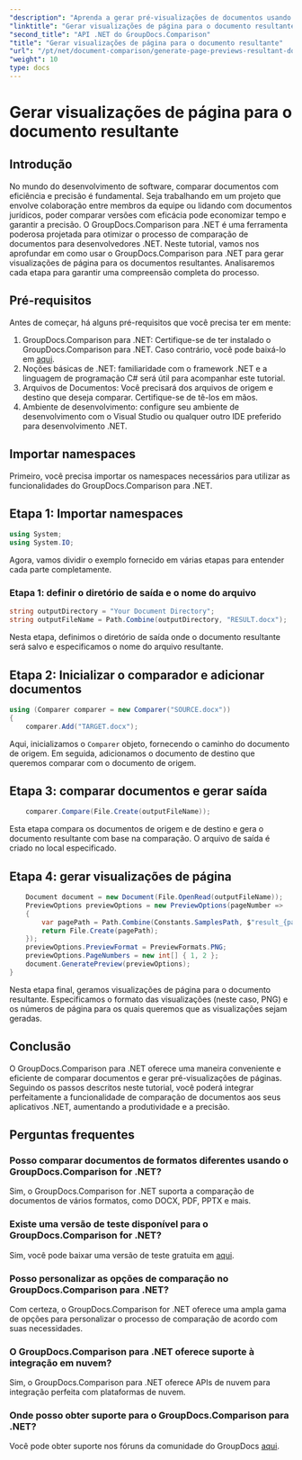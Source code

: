 ```yaml
---
"description": "Aprenda a gerar pré-visualizações de documentos usando o GroupDocs.Comparison para .NET. Compare documentos com eficiência e precisão."
"linktitle": "Gerar visualizações de página para o documento resultante"
"second_title": "API .NET do GroupDocs.Comparison"
"title": "Gerar visualizações de página para o documento resultante"
"url": "/pt/net/document-comparison/generate-page-previews-resultant-document/"
"weight": 10
type: docs
---
```

# Gerar visualizações de página para o documento resultante

## Introdução
No mundo do desenvolvimento de software, comparar documentos com eficiência e precisão é fundamental. Seja trabalhando em um projeto que envolve colaboração entre membros da equipe ou lidando com documentos jurídicos, poder comparar versões com eficácia pode economizar tempo e garantir a precisão. O GroupDocs.Comparison para .NET é uma ferramenta poderosa projetada para otimizar o processo de comparação de documentos para desenvolvedores .NET. Neste tutorial, vamos nos aprofundar em como usar o GroupDocs.Comparison para .NET para gerar visualizações de página para os documentos resultantes. Analisaremos cada etapa para garantir uma compreensão completa do processo.
## Pré-requisitos
Antes de começar, há alguns pré-requisitos que você precisa ter em mente:
1. GroupDocs.Comparison para .NET: Certifique-se de ter instalado o GroupDocs.Comparison para .NET. Caso contrário, você pode baixá-lo em [aqui](https://releases.groupdocs.com/comparison/net/).
2. Noções básicas de .NET: familiaridade com o framework .NET e a linguagem de programação C# será útil para acompanhar este tutorial.
3. Arquivos de Documentos: Você precisará dos arquivos de origem e destino que deseja comparar. Certifique-se de tê-los em mãos.
4. Ambiente de desenvolvimento: configure seu ambiente de desenvolvimento com o Visual Studio ou qualquer outro IDE preferido para desenvolvimento .NET.

## Importar namespaces
Primeiro, você precisa importar os namespaces necessários para utilizar as funcionalidades do GroupDocs.Comparison para .NET.
## Etapa 1: Importar namespaces
```csharp
using System;
using System.IO;
```
Agora, vamos dividir o exemplo fornecido em várias etapas para entender cada parte completamente.
### Etapa 1: definir o diretório de saída e o nome do arquivo
```csharp
string outputDirectory = "Your Document Directory";
string outputFileName = Path.Combine(outputDirectory, "RESULT.docx");
```
Nesta etapa, definimos o diretório de saída onde o documento resultante será salvo e especificamos o nome do arquivo resultante.
## Etapa 2: Inicializar o comparador e adicionar documentos
```csharp
using (Comparer comparer = new Comparer("SOURCE.docx"))
{
    comparer.Add("TARGET.docx");
```
Aqui, inicializamos o `Comparer` objeto, fornecendo o caminho do documento de origem. Em seguida, adicionamos o documento de destino que queremos comparar com o documento de origem.
## Etapa 3: comparar documentos e gerar saída
```csharp
    comparer.Compare(File.Create(outputFileName));
```
Esta etapa compara os documentos de origem e de destino e gera o documento resultante com base na comparação. O arquivo de saída é criado no local especificado.
## Etapa 4: gerar visualizações de página
```csharp
    Document document = new Document(File.OpenRead(outputFileName));
    PreviewOptions previewOptions = new PreviewOptions(pageNumber =>
    {
        var pagePath = Path.Combine(Constants.SamplesPath, $"result_{pageNumber}.png");
        return File.Create(pagePath);
    });
    previewOptions.PreviewFormat = PreviewFormats.PNG;
    previewOptions.PageNumbers = new int[] { 1, 2 };
    document.GeneratePreview(previewOptions);
}
```
Nesta etapa final, geramos visualizações de página para o documento resultante. Especificamos o formato das visualizações (neste caso, PNG) e os números de página para os quais queremos que as visualizações sejam geradas.

## Conclusão
O GroupDocs.Comparison para .NET oferece uma maneira conveniente e eficiente de comparar documentos e gerar pré-visualizações de páginas. Seguindo os passos descritos neste tutorial, você poderá integrar perfeitamente a funcionalidade de comparação de documentos aos seus aplicativos .NET, aumentando a produtividade e a precisão.
## Perguntas frequentes
### Posso comparar documentos de formatos diferentes usando o GroupDocs.Comparison for .NET?
Sim, o GroupDocs.Comparison for .NET suporta a comparação de documentos de vários formatos, como DOCX, PDF, PPTX e mais.
### Existe uma versão de teste disponível para o GroupDocs.Comparison for .NET?
Sim, você pode baixar uma versão de teste gratuita em [aqui](https://releases.groupdocs.com/).
### Posso personalizar as opções de comparação no GroupDocs.Comparison para .NET?
Com certeza, o GroupDocs.Comparison for .NET oferece uma ampla gama de opções para personalizar o processo de comparação de acordo com suas necessidades.
### O GroupDocs.Comparison para .NET oferece suporte à integração em nuvem?
Sim, o GroupDocs.Comparison para .NET oferece APIs de nuvem para integração perfeita com plataformas de nuvem.
### Onde posso obter suporte para o GroupDocs.Comparison para .NET?
Você pode obter suporte nos fóruns da comunidade do GroupDocs [aqui](https://forum.groupdocs.com/c/comparison/12).